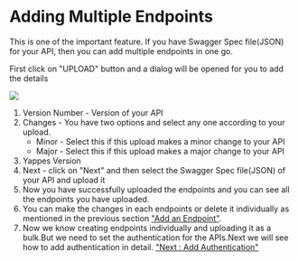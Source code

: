 Adding Multiple Endpoints
=========================

This is one of the important feature. If you have Swagger Spec
file(JSON) for your API, then you can add multiple endpoints in one go.

First click on "UPLOAD" button and a dialog will be opened for you to
add the details

![](../images/add_api/swagger1_update.png)

1.  Version Number - Version of your API
2.  Changes - You have two options and select any one according to your
    upload.
    -   Minor - Select this if this upload makes a minor change to your
        API
    -   Major - Select this if this upload makes a major change to your
        API
3.  Yappes Version
4.  Next - click on "Next" and then select the Swagger Spec file(JSON)
    of your API and upload it
5.  Now you have successfully uploaded the endpoints and you can see all
    the endpoints you have uploaded.
6.  You can make the changes in each endpoints or delete it individually
    as mentioned in the previous section ["Add an
    Endpoint"](addendpoint).
7.  Now we know creating endpoints individually and uploading it as a
    bulk.But we need to set the authentication for the APIs.Next we will
    see how to add authentication in detail. ["Next : Add
    Authentication"](addauth_new)
